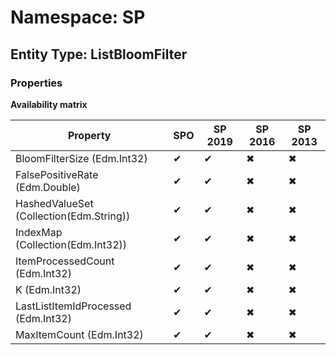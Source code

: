 # Namespace: SP

## Entity Type: ListBloomFilter

### Properties

**Availability matrix**

Property | SPO | SP 2019 | SP 2016 | SP 2013
----------|-----|---------|---------|--------
BloomFilterSize (Edm.Int32) | ✔ | ✔ | ✖ | ✖
FalsePositiveRate (Edm.Double) | ✔ | ✔ | ✖ | ✖
HashedValueSet (Collection(Edm.String)) | ✔ | ✔ | ✖ | ✖
IndexMap (Collection(Edm.Int32)) | ✔ | ✔ | ✖ | ✖
ItemProcessedCount (Edm.Int32) | ✔ | ✔ | ✖ | ✖
K (Edm.Int32) | ✔ | ✔ | ✖ | ✖
LastListItemIdProcessed (Edm.Int32) | ✔ | ✔ | ✖ | ✖
MaxItemCount (Edm.Int32) | ✔ | ✔ | ✖ | ✖

